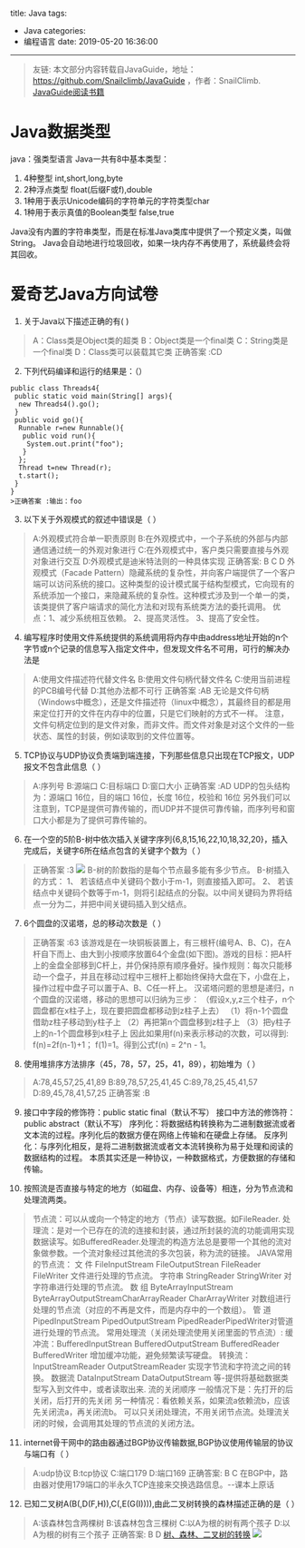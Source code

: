 title: Java
tags:
  - Java
categories:
  - 编程语言
date: 2019-05-20 16:36:00
---
>友链:
本文部分内容转载自JavaGuide，地址：https://github.com/Snailclimb/JavaGuide ，作者：SnailClimb.
>[JavaGuide阅读书籍](https://snailclimb.top/JavaGuide/#/?id=java)
<!--more-->



# Java数据类型
java：强类型语言
Java一共有8中基本类型：
1. 4种整型
	int,short,long,byte
2. 2种浮点类型
	float(后缀F或f),double
3. 1种用于表示Unicode编码的字符单元的字符类型char
4. 1种用于表示真值的Boolean类型
	false,true

Java没有内置的字符串类型，而是在标准Java类库中提供了一个预定义类，叫做String。
Java会自动地进行垃圾回收，如果一块内存不再使用了，系统最终会将其回收。

# 爱奇艺Java方向试卷
1. 关于Java以下描述正确的有(      )
>A：Class类是Object类的超类
B：Object类是一个final类
C：String类是一个final类
D：Class类可以装载其它类
正确答案 :CD

2. 下列代码编译和运行的结果是：（） 
```                                            
public class Threads4{
 public static void main(String[] args){
  new Threads4().go();
 }
 public void go(){
  Runnable r=new Runnable(){
   public void run(){
    System.out.print("foo");
   }
  };
  Thread t=new Thread(r);
  t.start();
 }
} 
>正确答案 :输出：foo     
```
       

3. 以下关于外观模式的叙述中错误是（      ）
>A:外观模式符合单一职责原则
B:在外观模式中，一个子系统的外部与内部通信通过统一的外观对象进行
C:在外观模式中，客户类只需要直接与外观对象进行交互
D:外观模式是迪米特法则的一种具体实现
正确答案: B C D 
>外观模式（Facade Pattern）隐藏系统的复杂性，并向客户端提供了一个客户端可以访问系统的接口。这种类型的设计模式属于结构型模式，它向现有的系统添加一个接口，来隐藏系统的复杂性。这种模式涉及到一个单一的类，该类提供了客户端请求的简化方法和对现有系统类方法的委托调用。
优点：1、减少系统相互依赖。 2、提高灵活性。 3、提高了安全性。

4. 编写程序时使用文件系统提供的系统调用将内存中由address地址开始的n个字节或n个记录的信息写入指定文件中，但发现文件名不可用，可行的解决办法是
>A:使用文件描述符代替文件名
B:使用文件句柄代替文件名
C:使用当前进程的PCB编号代替
D:其他办法都不可行
正确答案 :AB
无论是文件句柄（Windows中概念），还是文件描述符（linux中概念），其最终目的都是用来定位打开的文件在内存中的位置，只是它们映射的方式不一样。
注意，文件句柄定位到的是文件对象，而非文件。而文件对象是对这个文件的一些状态、属性的封装，例如读取到的文件位置等。

5. TCP协议与UDP协议负责端到端连接，下列那些信息只出现在TCP报文，UDP报文不包含此信息（      ）
>A:序列号
B:源端口
C:目标端口
D:窗口大小
正确答案 :AD
UDP的包头结构为：源端口 16位，目的端口 16位，长度 16位，校验和 16位
另外我们可以注意到，TCP是提供可靠传输的，而UDP并不提供可靠传输，而序列号和窗口大小都是为了提供可靠传输的。

6. 在一个空的5阶B-树中依次插入关键字序列{6,8,15,16,22,10,18,32,20}，插入完成后，关键字6所在结点包含的关键字个数为（      ）
>正确答案 :3
![](https://uploadfiles.nowcoder.com/images/20190703/291053_1562120552172_568001D9EB97F2B157D06DF96FEB0648)
B-树的阶数指的是每个节点最多能有多少节点。
B-树插入的方式：
1、 若该结点中关键码个数小于m-1，则直接插入即可。
2、 若该结点中关键码个数等于m-1，则将引起结点的分裂。以中间关键码为界将结点一分为二，并把中间关键码插入到父结点。

7. 6个圆盘的汉诺塔，总的移动次数是（      ）
>正确答案 :63
该游戏是在一块铜板装置上，有三根杆(编号A、B、C)，在A杆自下而上、由大到小按顺序放置64个金盘(如下图)。游戏的目标：把A杆上的金盘全部移到C杆上，并仍保持原有顺序叠好。操作规则：每次只能移动一个盘子，并且在移动过程中三根杆上都始终保持大盘在下，小盘在上，操作过程中盘子可以置于A、B、C任一杆上。
汉诺塔问题的思想是递归，n个圆盘的汉诺塔，移动的思想可以归纳为三步：
（假设x,y,z三个柱子，n个圆盘都在x柱子上，现在要把圆盘都移动到z柱子上去）
（1）将n-1个圆盘借助z柱子移动到y柱子上
（2）再把第n个圆盘移到z柱子上
（3）把y柱子上的n-1个圆盘移到x柱子上
因此如果用f(n)来表示移动的次数，可以得到: f(n)=2f(n-1)+1； f(1)=1。得到公式f(n) = 2^n - 1。

8. 使用堆排序方法排序（45，78，57，25，41，89），初始堆为（      ）
>A:78,45,57,25,41,89
B:89,78,57,25,41,45
C:89,78,25,45,41,57
D:89,45,78,41,57,25
正确答案 :B

9. 接口中字段的修饰符：public static final（默认不写）
接口中方法的修饰符：public abstract（默认不写）
序列化：将数据结构转换称为二进制数据流或者文本流的过程。序列化后的数据方便在网络上传输和在硬盘上存储。
反序列化：与序列化相反，是将二进制数据流或者文本流转换称为易于处理和阅读的数据结构的过程。
本质其实还是一种协议，一种数据格式，方便数据的存储和传输。

10. 按照流是否直接与特定的地方（如磁盘、内存、设备等）相连，分为节点流和处理流两类。
>节点流：可以从或向一个特定的地方（节点）读写数据。如FileReader.
处理流：是对一个已存在的流的连接和封装，通过所封装的流的功能调用实现数据读写。如BufferedReader.处理流的构造方法总是要带一个其他的流对象做参数。一个流对象经过其他流的多次包装，称为流的链接。
>JAVA常用的节点流：
文 件 FileInputStream FileOutputStrean FileReader FileWriter 文件进行处理的节点流。
字符串 StringReader StringWriter 对字符串进行处理的节点流。
数 组 ByteArrayInputStream ByteArrayOutputStreamCharArrayReader CharArrayWriter 对数组进行处理的节点流（对应的不再是文件，而是内存中的一个数组）。
管 道 PipedInputStream PipedOutputStream PipedReaderPipedWriter对管道进行处理的节点流。
>常用处理流（关闭处理流使用关闭里面的节点流）:
缓冲流：BufferedInputStrean BufferedOutputStream BufferedReader BufferedWriter  增加缓冲功能，避免频繁读写硬盘。
转换流：InputStreamReader OutputStreamReader 实现字节流和字符流之间的转换。
数据流 DataInputStream DataOutputStream  等-提供将基础数据类型写入到文件中，或者读取出来.
流的关闭顺序
一般情况下是：先打开的后关闭，后打开的先关闭
另一种情况：看依赖关系，如果流a依赖流b，应该先关闭流a，再关闭流b。
可以只关闭处理流，不用关闭节点流。处理流关闭的时候，会调用其处理的节点流的关闭方法。

11. internet骨干网中的路由器通过BGP协议传输数据,BGP协议使用传输层的协议与端口有（      ）
>A:udp协议
B:tcp协议
C:端口179
D:端口169
正确答案: B C
在BGP中，路由器对使用179端口的半永久TCP连接来交换选路信息。--课本上原话

12. 已知二叉树A(B(,D(F,H)),C(,E(G(I)))),由此二叉树转换的森林描述正确的是（      ）
>A:该森林包含两棵树
B:该森林包含三棵树
C:以A为根的树有两个孩子
D:以A为根的树有三个孩子
正确答案: B D 
[树、森林、二叉树的转换](https://blog.csdn.net/linraise/article/details/11745559)
![](https://uploadfiles.nowcoder.com/images/20190610/195487876_1560130345284_9CB010308570770953E1D02A9381EC93)